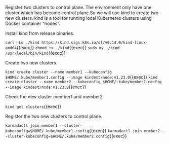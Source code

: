 Register two clusters to control plane.
The environment only have one cluster which has become control plane.So we will use kind to create two new clusters.
kind is a tool for running local Kubernetes clusters using Docker container “nodes”.

Install kind from release binaries.

`curl -Lo ./kind https://kind.sigs.k8s.io/dl/v0.14.0/kind-linux-amd64`{{exec}}
`chmod +x ./kind`{{exec}}
`sudo mv ./kind /usr/local/bin/kind`{{exec}}

Create two new clusters.

`kind create cluster --name member1 --kubeconfig $HOME/.kube/member1.config --image kindest/node:v1.23.0`{{exec}}
`kind create cluster --name member2 --kubeconfig $HOME/.kube/member2.config --image kindest/node:v1.23.0`{{exec}}

Check the new cluster member1 and member2

`kind get clusters`{{exec}}

Register the two new clusters to control plane.

`karmadactl join member1 --cluster-kubeconfig=$HOME/.kube/member1.config`{{exec}}
`karmadactl join member2 --cluster-kubeconfig=$HOME/.kube/member2.config`{{exec}}